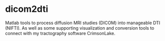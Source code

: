 dicom2dti
=========

Matlab tools to process diffusion MRI studies (DICOM) into manageable DTI (NIFTI). As well as some supporting visualization and conversion tools to connect with my tractography software CrimsonLake.